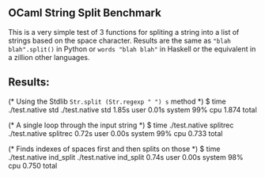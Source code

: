 OCaml String Split Benchmark
---------------------------

This is a very simple test of 3 functions for spliting a string into a list of strings based on the space character.
Results are the same as `"blah blah".split()` in Python or `words "blah blah"` in Haskell or the equivalent in a zillion other languages.

Results:
-------

(* Using the Stdlib `Str.split (Str.regexp " ") s` method *)
$ time ./test.native std
./test.native std  1.85s user 0.01s system 99% cpu 1.874 total

(* A single loop through the input string *)
$ time ./test.native splitrec
./test.native splitrec  0.72s user 0.00s system 99% cpu 0.733 total

(* Finds indexes of spaces first and then splits on those *)
$ time ./test.native ind_split
./test.native ind_split  0.74s user 0.00s system 98% cpu 0.750 total

